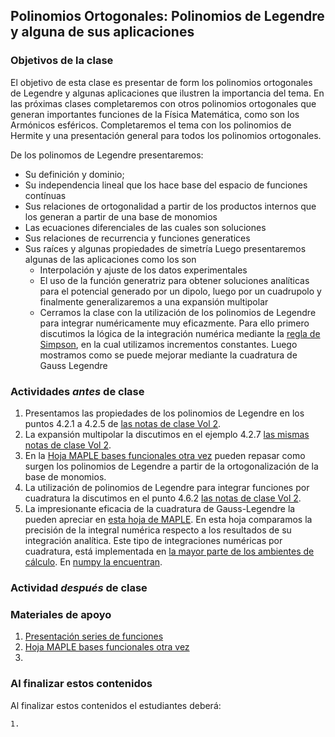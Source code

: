 ## Polinomios Ortogonales: Polinomios de Legendre y alguna de sus aplicaciones

### Objetivos de la clase
El objetivo de esta clase es presentar de form los polinomios ortogonales de Legendre y algunas aplicaciones que ilustren la importancia del tema. En las próximas clases completaremos con otros polinomios ortogonales que generan importantes funciones de la Física Matemática, como son los Armónicos esféricos. Completaremos el tema con los polinomios de Hermite y una presentación general para todos los polinomios ortogonales.

De los polinomos de Legendre presentaremos:
  + Su definición y dominio;
  + Su independencia lineal que los hace base del espacio de funciones contínuas
  + Sus relaciones de ortogonalidad a partir de los productos internos que los generan a partir de una base de monomios
  + Las ecuaciones diferenciales de las cuales son soluciones
  + Sus relaciones de recurrencia y funciones generatices
  + Sus raíces y algunas propiedades de simetría
Luego presentaremos algunas de las aplicaciones como los son
    + Interpolación y ajuste de los datos experimentales
    + El uso de la función generatriz para obtener soluciones analíticas para el potencial generado por un dipolo, luego por un cuadrupolo y finalmente generalizaremos a una expansión multipolar
    + Cerramos la clase con la utilización de los polinomios de Legendre para integrar numéricamente muy eficazmente. Para ello primero discutimos la lógica de la integración numérica mediante la [regla de Simpson](https://pythonnumericalmethods.berkeley.edu/notebooks/chapter21.04-Simpsons-Rule.html), en la cual utilizamos incrementos constantes. Luego mostramos como se puede mejorar mediante la cuadratura de Gauss Legendre

### Actividades *antes* de clase
 1. Presentamos las propiedades de los polinomios de Legendre en los puntos 4.2.1 a 4.2.5 de [las notas de clase Vol 2](https://github.com/nunezluis/MisCursos/blob/main/MisMateriales/LibrosCapitulos/VolumenDOS.pdf).
 2. La expansión multipolar la discutimos en el ejemplo 4.2.7 [las mismas notas de clase Vol 2](https://github.com/nunezluis/MisCursos/blob/main/MisMateriales/LibrosCapitulos/VolumenDOS.pdf).
 3. En la [Hoja MAPLE bases funcionales otra vez](https://htmlpreview.github.io/?https://github.com/nunezluis/MisCursos/blob/main/MisMateriales/ProgramasScripts/BasesFuncionales/BasesFuncionales.html) pueden repasar como surgen los polinomios de Legendre a partir de la ortogonalización de la base de monomios.
 4. La utilización de polinomios de Legendre para integrar funciones por cuadratura la discutimos en el punto 4.6.2  [las notas de clase Vol 2](https://github.com/nunezluis/MisCursos/blob/main/MisMateriales/LibrosCapitulos/VolumenDOS.pdf).
 5. La impresionante eficacia de la cuadratura de Gauss-Legendre la pueden apreciar en [esta hoja de MAPLE](https://htmlpreview.github.io/?https://github.com/nunezluis/MisCursos/blob/main/MisMateriales/ProgramasScripts/FuncionesEspeciales/CuadraturaGauss/CuadraturaGaussLegendre1.html). En esta hoja comparamos la precisión de la integral numérica respecto a los resultados de su integración analítica. Este tipo de integraciones numéricas por cuadratura, está implementada en [la mayor parte de los ambientes de cálculo](https://rosettacode.org/wiki/Numerical_integration/Gauss-Legendre_Quadrature). En [numpy la encuentran](https://numpy.org/doc/stable/reference/generated/numpy.polynomial.legendre.leggauss.html).  

### Actividad *después* de clase

### Materiales de apoyo
  1. [Presentación series de funciones](https://github.com/nunezluis/MisCursos/blob/main/MisMateriales/Presentaciones/M2_2_1SerieFunciones.pdf)
  2. [Hoja MAPLE bases funcionales otra vez](https://htmlpreview.github.io/?https://github.com/nunezluis/MisCursos/blob/main/MisMateriales/ProgramasScripts/BasesFuncionales/BasesFuncionales.html)
  3.

### Al finalizar estos contenidos
Al finalizar estos contenidos el estudiantes deberá:

    1.

